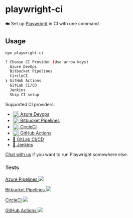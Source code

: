 # playwright-ci

☁️ Set up [Playwright](https://github.com/microsoft/playwright) in CI with one command.

## Usage

```bash
npx playwright-ci

? Choose CI Provider (Use arrow keys)
  Azure DevOps
  Bitbucket Pipelines
  CircleCI
❯ GitHub Actions
  GitLab CI/CD
  Jenkins
  Skip CI setup
```

Supported CI providers:

- [<img align="center" height="20px" src="https://cdn.iconscout.com/icon/free/png-256/azure-190760.png" /> Azure Devops](https://azure.microsoft.com/en-us/services/devops)
- [<img align="center" height="20px" src="https://upload.wikimedia.org/wikipedia/commons/0/0e/Bitbucket-blue-logomark-only.svg" /> Bitbucket Pipelines](https://bitbucket.org/product/features/pipelines)
- [<img align="center" height="20px" src="https://cdn.iconscout.com/icon/free/png-256/circleci-283066.png" /> CircleCI](https://circleci.com/)
- [<img align="center" height="20px" src="https://camo.githubusercontent.com/7710b43d0476b6f6d4b4b2865e35c108f69991f3/68747470733a2f2f7777772e69636f6e66696e6465722e636f6d2f646174612f69636f6e732f6f637469636f6e732f313032342f6d61726b2d6769746875622d3235362e706e67" /> GitHub Actions](https://github.com/features/actions)
- [🦊 GitLab CI/CD](https://docs.gitlab.com/ee/ci)
- [🤵 Jenkins](https://jenkins.io)

[Chat with us](https://gitter.im/qawolf/community) if you want to run Playwright somewhere else.

### Tests

[Azure Pipelines ![](https://dev.azure.com/perljonathan0753/playwright-ci/_apis/build/status/qawolf.playwright-ci?branchName=master)](https://dev.azure.com/perljonathan0753/playwright-ci/_build)

[Bitbucket Pipelines ![](https://img.shields.io/bitbucket/pipelines/qawolf/playwright-ci)](https://bitbucket.org/qawolf/playwright-ci/addon/pipelines/home)

[CircleCI ![](https://circleci.com/gh/qawolf/playwright-ci.svg?style=svg)](https://circleci.com/gh/qawolf/playwright-ci)

[GitHub Actions ![](https://github.com/qawolf/playwright-ci/workflows/playwright/badge.svg)](https://github.com/qawolf/playwright-ci/actions?query=workflow%3Aplaywright)

